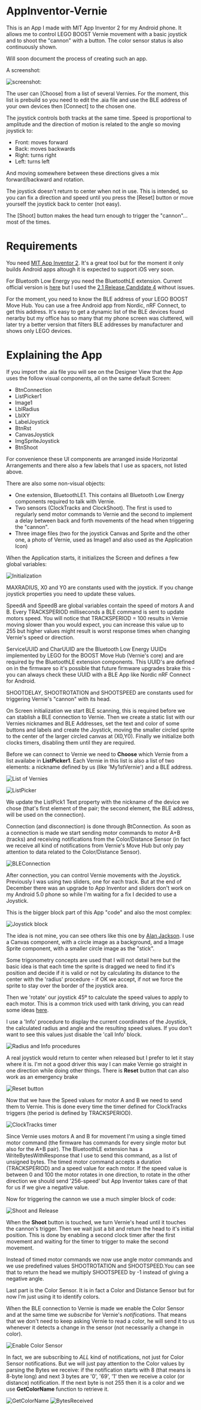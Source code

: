 # AppInventor-Vernie

This is an App I made with MIT App Inventor 2 for my Android phone.
It allows me to control LEGO BOOST Vernie movement with a basic joystick and to shoot the "cannon" with a button.
The color sensor status is also continuously shown.

Will soon document the process of creating such an app.

A screenshot:

![screenshot](/Screenshot_2018-01-02-12-54-57.png):

The user can [Choose] from a list of several Vernies. For the moment, this list is prebuild so you need to edit the .aia file and use the BLE address of your own devices then [Connect] to the chosen one.

The joystick controls both tracks at the same time. Speed is proportional to amplitude and the direction of motion is related to the angle so moving joystick to:
- Front: moves forward
- Back: moves backwards
- Right: turns right
- Left: turns left

And moving somewhere between these directions gives a mix forward/backward and rotation.

The joystick doesn't return to center when not in use. This is intended, so you can fix a direction and speed until you press 
the [Reset] button or move yourself the joystick back to center (not easy).

The [Shoot] button makes the head turn enough to trigger the "cannon"... most of the times.


# Requirements

You need [MIT App Inventor 2](http://ai2.appinventor.mit.edu). It's a great tool but for the moment it only builds Android apps altough it is expected to support iOS very soon.

For Bluetooth Low Energy you need the BluetoothLE extension. Current official version is [here](http://iot.appinventor.mit.edu/assets/resources/edu.mit.appinventor.ble.aix) but I used the [2.1 Release Candidate 4](https://www.google.com/url?q=https%3A%2F%2Fwww.dropbox.com%2Fs%2Fsic9kvft8atynly%2FBLE-v2.1-rc4.aix%3Fdl%3D0&sa=D&sntz=1&usg=AFQjCNHFymz0G27-XELIu0mMk3016QMn_g) without issues.

For the moment, you need to know the BLE address of your LEGO BOOST Move Hub. You can use a free Android app from Nordic, nRF Connect, to get this address.
It's easy to get a dynamic list of the BLE devices found nerarby but my office has so many that my phone screen was cluttered, will later try a better version that filters BLE addresses by manufacturer and shows only LEGO devices.


# Explaining the App

If you import the .aia file you will see on the Designer View that the App uses the follow visual components, all on the same default Screen:


- BtnConnection
- ListPicker1
- Image1
- LblRadius
- LblXY
- LabelJoystick
- BtnRst
- CanvasJoystick
- ImgSpriteJoystick
- BtnShoot


For convenience these UI components are arranged inside Horizontal Arrangements and there also a few labels that I
use as spacers, not listed above.


There are also some non-visual objects:

- One extension, BluetoothLE1. This contains all Bluetooth Low Energy components required to talk with Vernie.
- Two sensors (ClockTracks and ClockShoot). The first is used to regularly send motor commands to Vernie and the second to implement a delay between back and forth movements of the head when triggering the "cannon".
- Three image files (two for the joystick Canvas and Sprite and the other one, a photo of Vernie, used as Image1 and
also used as the Application Icon)


When the Application starts, it initializes the Screen and defines a few global variables:

![Initialization](/initialization.png)


MAXRADIUS, X0 and Y0 are constants used with the joystick. If you change joystick properties you need to update
these values.

SpeedA and SpeedB are global variables contain the speed of motors A and B. Every TRACKSPERIOD milliseconds a BLE
command is sent to update motors speed. You will notice that TRACKSPERIOD = 100 results in Vernie moving slower
than you would expect, you can increase this value up to 255 but higher values might result is worst response times
when changing Vernie's speed or direction.


ServiceUUID and CharUUID are the Bluetooth Low Energy UUIDs implemented by LEGO for the BOOST Move Hub (Vernie's core)
and are required by the BluetoothLE extension components. This UUID's are defined on in the firmware so it's possible
that future firmware upgrades brake this - you can always check these UUID with a BLE App like Nordic nRF Connect for
Android.


SHOOTDELAY, SHOOTROTATION and SHOOTSPEED are constants used for triggering Vernie's "cannon" with its head.


On Screen initialization we start BLE scanning, this is required before we can stablish a BLE connection to Vernie.
Then we create a static list with our Vernies nicknames and BLE Addresses, set the text and color of some buttons
and labels and create the Joystick, moving the smaller circled sprite to the center of the larger circled canvas
at (X0,Y0). Finally we initialize both clocks timers, disabling them until they are required.


Before we can connect to Vernie we need to **Choose** which Vernie from a list availabe in **ListPicker1**.
Each Vernie in this list is also a list of two elements: a nickname defined by us (like 'My1stVernie') and a BLE
address.

![List of Vernies](listofvernies.png)

![ListPicker](/listpicker.png)


We update the ListPick1 Text property with the nickname of the device we chose (that's first element of the pair;
the second element, the BLE address, will be used on the connection).

Connection (and disconnection) is done through BtConnection. As soon as a connection is made we start sending
motor commands to motor A+B (tracks) and receiving notifications from the Color/Distance Sensor (in fact we receive all
kind of notifications from Vernie's Move Hub but only pay attention to data related to the Color/Distance Sensor).


![BLEConnection](/BLEconnection.png)


After connection, you can control Vernie movements with the Joystick. Previously I was using two sliders,
one for each track. But at the end of December there was an upgrade to App Inventor and sliders don't work on my
Android 5.0 phone so while I'm waiting for a fix I decided to use a Joystick.

This is the bigger block part of this App "code" and also the most complex:

![Joystick block](/joystick.png)


The idea is not mine, you can see others like this one by [Alan Jackson](https://sites.google.com/site/alanjacksoncsportfolio/app-inventor-joystick). I use a Canvas component, with a circle image as a background, and a Image Sprite component,
with a smaller circle image as the "stick".

Some trigonometry concepts are used that I will not detail here but the basic idea is that each time the sprite is
dragged we need to find it's position and decide if it is valid or not by calculating its distance to the center
with the 'radius' procedure - if OK we accept, if not we force the sprite to stay over the border of the joystick area.

Then we 'rotate' our joystick 45º to calculate the speed values to apply to each motor. This is a common trick used with
tank driving, you can read some ideas [here](https://electronics.stackexchange.com/questions/19669/algorithm-for-mixing-2-axis-analog-input-to-control-a-differential-motor-drive).

I use a 'Info' procedure to display the current coordinates of the Joystick, the calculated radius and angle and the
resulting speed values. If you don't want to see this values just disable the 'call Info' block.


![Radius and Info procedures](/radius_and_info.png)


A real joystick would return to center when released but I prefer to let it stay where it is. I'm not a good driver
this way I can make Vernie go straight in one direction while doing other things. There is **Reset** button that can also
work as an emergency brake

![Reset button](/BtnRst.png)

Now that we have the Speed values for motor A and B we need to send them to Vernie. This is done every time the timer
defined for ClockTracks triggers (the period is defined by TRACKSPERIOD).

![ClockTracks timer](/ClockTracks.png)

Since Vernie uses motors A and B for movement I'm using a single timed motor command (the firmware has commands for every
single motor but also for the A+B pair). The BluetoothLE extension has a WriteBytesWithResponse that I use to send this
command, as a list of unsigned bytes. The timed motor command accepts a duration (TRACKSPERIOD) and a speed value for each
motor. If the speed value is between 0 and 100 the motor rotates in one direction, to rotate in the other direction we should
send '256-speed' but App Inventor takes care of that for us if we give a negative value.


Now for triggering the cannon we use a much simpler block of code:

![Shoot and Release](/Shoot.png)

When the **Shoot** button is touched, we turn Vernie's head until it touches the cannon's trigger. Then we wait just a bit
and return the head to it's initial position. This is done by enabling a second clock timer after the first movement and
waiting for the timer to trigger to make the second movement.

Instead of timed motor commands we now use angle motor commands and we use predefined values SHOOTROTATION and SHOOTSPEED.You can see that to return the head we multiply SHOOTSPEED by -1 instead of giving a negative angle.


Last part is the Color Sensor. It is in fact a Color and Distance Sensor but for now I'm just using it to identify colors. 

When the BLE connection to Vernie is made we enable the Color Sensor and at the same time we *subscribe* for Vernie's *notifications*. That means that we don't need to keep asking Vernie to read a color, he will send it to us whenever it
detects a change in the sensor (not necessarily a change in color).

![Enable Color Sensor](/EnableSensorAndSubscribe.png)

In fact, we are subscribing to *ALL* kind of notifications, not just for Color Sensor notifications. But we will just pay
attention to the Color values by parsing the Bytes we receive: if the notification starts with 8 (that means is 8-byte long)
and next 3 bytes are '0', '69', '1' then we receive a color (or distance) notification. If the next byte is not 255 then it
is a color and we use **GetColorName** function to retrieve it.

![GetColorName](/GetColorName.png)
![BytesReceived](/BytesReceived.png)



